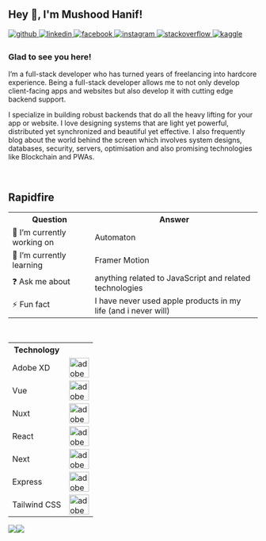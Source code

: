 ## Hey 👋, I'm Mushood Hanif!  
  

<a href="https://github.com/https://github.com/DivineDemon" target="_blank">
  <img src=https://img.shields.io/badge/github-%2324292e.svg?&style=for-the-badge&logo=github&logoColor=white alt=github style="margin-bottom: 5px;" />
</a>
<a href="https://linkedin.com/in/https://www.linkedin.com/in/mushood-hanif/" target="_blank">
  <img src=https://img.shields.io/badge/linkedin-%231E77B5.svg?&style=for-the-badge&logo=linkedin&logoColor=white alt=linkedin style="margin-bottom: 5px;" />
</a>
<a href="https://www.facebook.com/https://www.facebook.com/Mushood.Hanif" target="_blank">
  <img src=https://img.shields.io/badge/facebook-%232E87FB.svg?&style=for-the-badge&logo=facebook&logoColor=white alt=facebook style="margin-bottom: 5px;" />
</a>
<a href="https://instagram.com/https://www.instagram.com/mushood_7/" target="_blank">
  <img src=https://img.shields.io/badge/instagram-%23000000.svg?&style=for-the-badge&logo=instagram&logoColor=white alt=instagram style="margin-bottom: 5px;" />
</a>
<a href="https://stackoverflow.com/users/https://stackoverflow.com/users/9131774/mushood-hanif" target="_blank">
  <img src=https://img.shields.io/badge/stackoverflow-%23F28032.svg?&style=for-the-badge&logo=stackoverflow&logoColor=white alt=stackoverflow style="margin-bottom: 5px;" />
</a>
<a href="https://www.kaggle.com/https://www.kaggle.com/divinedemon" target="_blank">
  <img src=https://img.shields.io/badge/kaggle-%2344BAE8.svg?&style=for-the-badge&logo=kaggle&logoColor=white alt=kaggle style="margin-bottom: 5px;" />
</a>  
  
### Glad to see you here!  
I’m a full-stack developer who has turned years of freelancing into hardcore experience. Being a full-stack developer allows me to not only develop client-facing apps and websites but also develop it with cutting edge backend support.

I specialize in building robust backends that do all the heavy lifting for your app or website. I love designing systems that are light yet powerful, distributed yet synchronized and beautiful yet effective. I also frequently blog about the world behind the screen which involves system designs, databases, security, servers, optimisation and also promising technologies like Blockchain and PWAs.  

<br/>  

## Rapidfire  
<table style="width:100%">
  <tr>
    <th>Question</th>
    <th>Answer</th>
  <tr>
    <td>
      🔭 I’m currently working on
    </td>
    <td>
      Automaton
    </td>
  </tr>
  <tr>
    <td>
      🌱 I’m currently learning
    </td>
    <td>Framer Motion</td>
  </tr>
  <tr>
    <td>
      ❓ Ask me about
    </td>
    <td>
       anything related to JavaScript and related technologies
    </td>
  </tr>
  <tr>
    <td>
      ⚡ Fun fact
    </td>
    <td>
       I have never used apple products in my life (and i never will)
    </td>
  </tr>
</table>  

<br/>

<table style="width:100%">
  <tr>
    <th>Technology</th>
    <th></th>
  </tr>
  <tr>
    <td>Adobe XD</td>
    <td><img src="https://i.ibb.co/dKtDdd5/xd.png" alt="adobe-xd" width="40" height="40"/></td>
  </tr>
  <tr>
    <td>Vue</td>
    <td><img src="https://cdn-icons-png.flaticon.com/512/15484/15484278.png" alt="adobe-xd" width="40" height="40"/></td>
  </tr>
  <tr>
    <td>Nuxt</td>
    <td><img src="https://nuxt.com/assets/design-kit/icon-green.svg" alt="adobe-xd" width="40" height="40"/></td>
  </tr>
  <tr>
    <td>React</td>
    <td><img src="https://cdn-icons-png.flaticon.com/512/3459/3459528.png" alt="adobe-xd" width="40" height="40"/></td>
  </tr>
  <tr>
    <td>Next</td>
    <td><img src="https://static-00.iconduck.com/assets.00/next-js-icon-512x512-zuauazrk.png" alt="adobe-xd" width="40" height="40"/></td>
  </tr>
  <tr>
    <td>Express</td>
    <td><img src="https://img.icons8.com/?size=256&id=kg46nzoJrmTR&format=png" alt="adobe-xd" width="40" height="40"/></td>
  </tr>
  <tr>
    <td>Tailwind CSS</td>
    <td><img src="https://w7.pngwing.com/pngs/293/485/png-transparent-tailwind-css-hd-logo.png" alt="adobe-xd" width="40" height="40" style="object-fit: cover;" /></td>
  </tr>
</table>

<div style="width: 100%; height: 100%; display: flex; flex-direction: row;">
  <img src="https://github-readme-stats.vercel.app/api?username=DivineDemon&show_icons=true&count_private=true&hide_border=true" />
  <img src="https://github-readme-stats.vercel.app/api/top-langs/?username=DivineDemon&hide_border=true&layout=compact" />
</div>

<br />

Visit my [Portfolio!](https://mushoodhanif.live)  
  
<br/>

![Profile views counter](https://komarev.com/ghpvc/?username=DivineDemon&&style=flat-square)  
